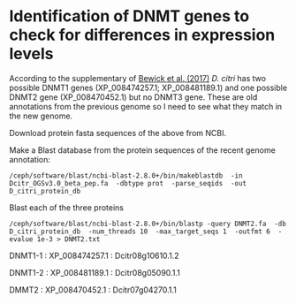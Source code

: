 # Identification of DNMT genes to check for differences in expression levels

According to the supplementary of [Bewick et al. (2017)](https://academic.oup.com/mbe/article-lookup/doi/10.1093/molbev/msw264) *D. citri* has two possible DNMT1 genes (XP_008474257.1; XP_008481189.1) and one possible DNMT2 gene (XP_008470452.1) but no DNMT3 gene. These are old annotations from the previous genome so I need to see what they match in the new genome. 

Download protein fasta sequences of the above from NCBI.

Make a Blast database from the protein sequences of the recent genome annotation:

`/ceph/software/blast/ncbi-blast-2.8.0+/bin/makeblastdb 
-in Dcitr_OGSv3.0_beta_pep.fa 
-dbtype prot 
-parse_seqids 
-out D_citri_protein_db`

Blast each of the three proteins

`/ceph/software/blast/ncbi-blast-2.8.0+/bin/blastp -query DNMT2.fa 
-db D_citri_protein_db 
-num_threads 10 
-max_target_seqs 1 
-outfmt 6 
-evalue 1e-3 > DNMT2.txt`

DNMT1-1 : XP_008474257.1 : Dcitr08g10610.1.2

DNMT1-2 : XP_008481189.1 : Dcitr08g05090.1.1

DMMT2 : XP_008470452.1 : Dcitr07g04270.1.1